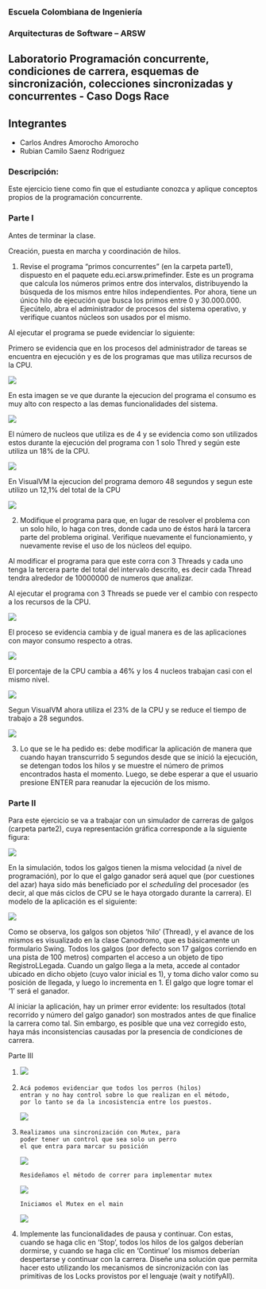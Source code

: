 
### Escuela Colombiana de Ingeniería

### Arquitecturas de Software – ARSW
## Laboratorio Programación concurrente, condiciones de carrera, esquemas de sincronización, colecciones sincronizadas y concurrentes - Caso Dogs Race

## Integrantes 
* Carlos Andres Amorocho Amorocho
* Rubian Camilo Saenz Rodriguez

### Descripción:
Este ejercicio tiene como fin que el estudiante conozca y aplique conceptos propios de la programación concurrente.

### Parte I 
Antes de terminar la clase.

Creación, puesta en marcha y coordinación de hilos.

1. Revise el programa “primos concurrentes” (en la carpeta parte1), dispuesto en el paquete edu.eci.arsw.primefinder. Este es un programa que calcula los números primos entre dos intervalos, distribuyendo la búsqueda de los mismos entre hilos independientes. Por ahora, tiene un único hilo de ejecución que busca los primos entre 0 y 30.000.000. Ejecútelo, abra el administrador de procesos del sistema operativo, y verifique cuantos núcleos son usados por el mismo.

Al ejecutar el programa se puede evidenciar lo siguiente:

Primero se evidencia que en los procesos del administrador de tareas se encuentra en ejecución y es de los programas que mas utiliza recursos de la CPU.

![](./img/media/adminTareas.PNG)

En esta imagen se ve que durante la ejecucion del programa el consumo es muy alto con respecto a las demas funcionalidades del sistema.

![](./img/media/adminTareasProceso.PNG)

El número de nucleos que utiliza es de 4 y se evidencia como son utilizados estos durante la ejecución del programa con 1 solo Thred y según este utiliza un 18% de la CPU.

![](./img/media/adminTareasGrafica.PNG)

En VisualVM la ejecucion del programa demoro 48 segundos y segun este utilizo un 12,1% del total de la CPU

![](./img/media/visualVMStart.PNG)

2. Modifique el programa para que, en lugar de resolver el problema con un solo hilo, lo haga con tres, donde cada uno de éstos hará la tarcera parte del problema original. Verifique nuevamente el funcionamiento, y nuevamente revise el uso de los núcleos del equipo.

Al modificar el programa para que este corra con 3 Threads y cada uno tenga la tercera parte del total del intervalo descrito, es decir cada Thread tendra alrededor de 10000000 de numeros que analizar.

Al ejecutar el programa con 3 Threads se puede ver el cambio con respecto a los recursos de la CPU.

![](./img/media/adminTareas3Hilos.PNG)

El proceso se evidencia cambia y de igual manera es de las aplicaciones con mayor consumo respecto a otras.

![](./img/media/adminTareasProceso3Hilos.PNG)

El porcentaje de la CPU cambia a 46% y los 4 nucleos trabajan casi con el mismo nivel.

![](./img/media/adminTareasGrafica3Hilos.PNG)

Segun VisualVM ahora utiliza el 23% de la CPU y se reduce el tiempo de trabajo a 28 segundos.

![](./img/media/visualVMStart3Hilos.PNG)

3. Lo que se le ha pedido es: debe modificar la aplicación de manera que cuando hayan transcurrido 5 segundos desde que se inició la ejecución, se detengan todos los hilos y se muestre el número de primos encontrados hasta el momento. Luego, se debe esperar a que el usuario presione ENTER para reanudar la ejecución de los mismo.


### Parte II 


Para este ejercicio se va a trabajar con un simulador de carreras de galgos (carpeta parte2), cuya representación gráfica corresponde a la siguiente figura:

![](./img/media/image1.png)

En la simulación, todos los galgos tienen la misma velocidad (a nivel de programación), por lo que el galgo ganador será aquel que (por cuestiones del azar) haya sido más beneficiado por el *scheduling* del
procesador (es decir, al que más ciclos de CPU se le haya otorgado durante la carrera). El modelo de la aplicación es el siguiente:

![](./img/media/image2.png)

Como se observa, los galgos son objetos ‘hilo’ (Thread), y el avance de los mismos es visualizado en la clase Canodromo, que es básicamente un formulario Swing. Todos los galgos (por defecto son 17 galgos corriendo en una pista de 100 metros) comparten el acceso a un objeto de tipo
RegistroLLegada. Cuando un galgo llega a la meta, accede al contador ubicado en dicho objeto (cuyo valor inicial es 1), y toma dicho valor como su posición de llegada, y luego lo incrementa en 1. El galgo que
logre tomar el ‘1’ será el ganador.

Al iniciar la aplicación, hay un primer error evidente: los resultados (total recorrido y número del galgo ganador) son mostrados antes de que finalice la carrera como tal. Sin embargo, es posible que una vez corregido esto, haya más inconsistencias causadas por la presencia de condiciones de carrera.

Parte III

1.  <img src="https://raw.githubusercontent.com/camilosaenz/ARSW-LABORATORIO2/master/img/media/arregloMensajeGanador.PNG?raw=true">

2.  
    ~~~
    Acá podemos evidenciar que todos los perros (hilos)
    entran y no hay control sobre lo que realizan en el método,
    por lo tanto se da la incosistencia entre los puestos.
    ~~~
    <img src="https://raw.githubusercontent.com/camilosaenz/ARSW-LABORATORIO2/master/img/media/puntoDosPerros.PNG?raw=true">

3.  
    ~~~
    Realizamos una sincronización con Mutex, para 
    poder tener un control que sea solo un perro 
    el que entra para marcar su posición
    ~~~
    <img src="https://raw.githubusercontent.com/camilosaenz/ARSW-LABORATORIO2/master/img/media/puntoTresPerrosUno.PNG?raw=true">
  
    
    ~~~
    Resideñamos el método de correr para implementar mutex
    ~~~
    <img src="https://raw.githubusercontent.com/camilosaenz/ARSW-LABORATORIO2/master/img/media/puntoTresPerrosDos.PNG?raw=true">  
      
      
    ~~~
    Iniciamos el Mutex en el main
    ~~~
    <img src="https://raw.githubusercontent.com/camilosaenz/ARSW-LABORATORIO2/master/img/media/puntoTresPerrosTres.PNG?raw=true"> 
      
      
4.  Implemente las funcionalidades de pausa y continuar. Con estas,
    cuando se haga clic en ‘Stop’, todos los hilos de los galgos
    deberían dormirse, y cuando se haga clic en ‘Continue’ los mismos
    deberían despertarse y continuar con la carrera. Diseñe una solución que permita hacer esto utilizando los mecanismos de sincronización con las primitivas de los Locks provistos por el lenguaje (wait y notifyAll).

